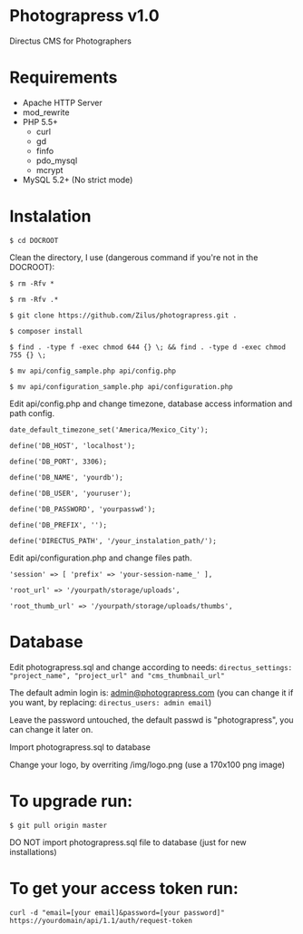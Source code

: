 # Photograpress v1.0
Directus CMS for Photographers

Requirements
====================
* Apache HTTP Server
*	mod_rewrite
*	PHP 5.5+
	*	curl
	*	gd
	*	finfo
	*	pdo_mysql
	*	mcrypt
*	MySQL 5.2+ (No strict mode)

Instalation
====================
`$ cd DOCROOT`

Clean the directory, I use (dangerous command if you're not in the DOCROOT):

`$ rm -Rfv *`

`$ rm -Rfv .*`

`$ git clone https://github.com/Zilus/photograpress.git .`

`$ composer install`

`$ find . -type f -exec chmod 644 {} \; && find . -type d -exec chmod 755 {} \;`

`$ mv api/config_sample.php api/config.php`

`$ mv api/configuration_sample.php api/configuration.php`


Edit api/config.php and change timezone, database access information and path config.

`date_default_timezone_set('America/Mexico_City');`

`define('DB_HOST', 'localhost');`

`define('DB_PORT', 3306);`

`define('DB_NAME', 'yourdb');`

`define('DB_USER', 'youruser');`

`define('DB_PASSWORD', 'yourpasswd');`

`define('DB_PREFIX', '');`

`define('DIRECTUS_PATH', '/your_instalation_path/');`

Edit api/configuration.php and change files path.

`'session' => [
        'prefix' => 'your-session-name_'
    ],`

`'root_url' => '/yourpath/storage/uploads',`

`'root_thumb_url' => '/yourpath/storage/uploads/thumbs',`


Database
====================
Edit photograpress.sql and change according to needs:
`directus_settings: "project_name", "project_url" and "cms_thumbnail_url"`

The default admin login is: admin@photograpress.com (you can change it if you want, by replacing: `directus_users: admin email`)

Leave the password untouched, the default passwd is "photograpress", you can change it later on.

Import photograpress.sql to database

Change your logo, by overriting /img/logo.png (use a 170x100 png image)

To upgrade run:
====================
`$ git pull origin master`

DO NOT import photograpress.sql file to database (just for new installations)

To get your access token run:
====================
`curl -d "email=[your email]&password=[your password]" https://yourdomain/api/1.1/auth/request-token`
